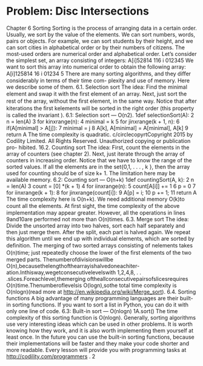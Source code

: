 # Problem: Disc Intersections

Chapter 6
Sorting
Sorting is the process of arranging data in a certain order. Usually, we sort by the value of the
elements. We can sort numbers, words, pairs or objects. For example, we can sort students
by their height, and we can sort cities in alphabetical order or by their numbers of citizens.
The most-used orders are numerical order and alphabetical order. Let’s consider the simplest
set, an array consisting of integers:
A[i]52814 116
i 012345
We want to sort this array into numerical order to obtain the following array:
A[i]125814 16
i 01234 5
There are many sorting algorithms, and they diﬀer considerably in terms of their time com-
plexity and use of memory. Here we describe some of them.
6.1. Selection sort
The idea: Find the minimal element and swap it with the ﬁrst element of an array. Next,
just sort the rest of the array, without the ﬁrst element, in the same way.
Notice that after kiterations the ﬁrst kelements will be sorted in the right order (this
property is called the invariant ).
6.1: Selection sort — O(n2).
1def selectionSort(A):
2 n = len(A)
3 for kinxrange(n):
4 minimal = k
5 for jinxrange(k + 1, n):
6 if(A[minimal] > A[j]):
7 minimal = j
8 A[k], A[minimal] = A[minimal], A[k]
9 return A
The time complexity is quadratic.
c/circlecopyrtCopyright 2015 by Codility Limited. All Rights Reserved. Unauthorized copying or publication pro-
hibited.
16.2. Counting sort
The idea: First, count the elements in the array of counters (see chapter 2). Next, just iterate
through the array of counters in increasing order.
Notice that we have to know the range of the sorted values. If all the elements are in the
set{0,1, . . . , k }, then the array used for counting should be of size k+ 1. The limitation here
may be available memory.
6.2: Counting sort — O(n+k)
1def countingSort(A, k):
2 n = len(A)
3 count = [0] *(k + 1)
4 for iinxrange(n):
5 count[A[i]] += 1
6 p = 0
7 for iinxrange(k + 1):
8 for jinxrange(count[i]):
9 A[p] = i;
10 p += 1;
11 return A
The time complexity here is O(n+k). We need additional memory O(k)to count all the
elements. At ﬁrst sight, the time complexity of the above implementation may appear greater.
However, all the operations in lines 9and10are performed not more than O(n)times.
6.3. Merge sort
The idea: Divide the unsorted array into two halves, sort each half separately and then just
merge them.
After the split, each part is halved again. We repeat this algorithm until we end up
with individual elements, which are sorted by deﬁnition. The merging of two sorted arrays
consisting of nelements takes O(n)time; just repeatedly choose the lower of the ﬁrst elements
of the two merged parts.
Thenumberofdivisionswillbe O(n),becausethelengthofthearrayishalvedoneachiter-
ation.Inthisway,wegetconsecutivelevelswith 1,2,4,8, . . .slices.Foreachlevel,themerging
oftheallconsecutivepairsofslicesrequires O(n)time.Thenumberoflevelsis O(logn),sothe
total time complexity is O(nlogn)(read more at http://en.wikipedia.org/wiki/Merge_sort).
6.4. Sorting functions
A big advantage of many programming languages are their built-in sorting functions. If you
want to sort a list in Python, you can do it with only one line of code.
6.3: Built-in sort — O(nlogn)
1A.sort()
The time complexity of this sorting function is O(nlogn). Generally, sorting algorithms use
very interesting ideas which can be used in other problems. It is worth knowing how they
work, and it is also worth implementing them yourself at least once. In the future you can
use the built-in sorting functions, because their implementations will be faster and they make
your code shorter and more readable.
Every lesson will provide you with programming tasks at http://codility.com/programmers .
2